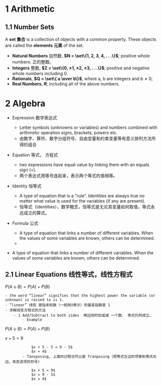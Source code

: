 # 1 Arithmetic

## 1.1 Number Sets

A **set 集合** is a collection of objects with a common property.
These objects are called the **elements 元素** of the set.

- **Natural Numbers** 自然数,  **$N = \set\{1, 2, 3, 4, . . .\}$**; positive whole numbers. 正的整数。
- **Integers** 整数, **$Z = \set\{0, ±1, ±2, ±3, . . .\}$**; positive and negative whole numbers including 0.
- **Rationals**, **$Q = \set\{ a \over b\}$**, where a, b are integers and $b \neq 0$;
- **Real Numbers**, **$R$**; including all of the above numbers.
 
# 2 Algebra

- Expression 数学表达式
  - Letter symbols (unknowns or variables) and numbers combined with arithmetic operation signs, brackets, powers etc.
  - 由数字、算符、数字分组符号、自由变量和约束变量等有意义排列方法所得的组合
- Equation 等式， 方程式
  - two expressions have equal value by linking them with an equals sign (=).
  - 两个表达式用等号连起来，表示两个等式的值相等。
- Identity 恒等式
  - A type of equation that is a “rule”. Identities are always true no matter what value is used for the variables (if any are present).
  - 恒等式（identities），数学概念，恒等式是无论其变量如何取值，等式永远成立的算式。
- Formula 公式

  - A type of equation that links a number of different variables. When the values of some variables are known, others can be determined.
  -

- A type of equation that links a number of different variables. When the values of some variables are known, others can be determined.

## 2.1 Linear Equations 线性等式，线性方程式

$P(A ∪ B) = {P(A) + P(B)}$

    - the word “linear” signifies that the highest power the variable (or unknown) is raised to is 1.
    - “linear” 线性 是指未知数（一般用X表示）的最高指数是 1
    - 求解线性方程式的方法
        - 1 Add/Subtract to both sides  两边同时加或减 一个数， 等式仍然成立。
            - Example
            
$P(A ∪ B) = {P(A) + P(B)}$

$x + 5 = 9$
                
                $x + 5 - 5 = 9 - 5$
                $x = 4$
            - Tansposing, 上面的过程也可以是 Tranposing（把等式左边的项移到等式右边，改变该项的符号)

                $x + 5 = 9$
                $x = 9 - 5$
                $x = 4$
